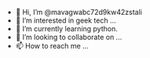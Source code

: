 - 👋 Hi, I’m @mavagwabc72d9kw42zstali
- 👀 I’m interested in geek tech ...
- 🌱 I’m currently learning python.
- 💞️ I’m looking to collaborate on ...
- 📫 How to reach me ...

<!---
mavagali/mavagali is a ✨ special ✨ repository because its `README.md` (this file) appears on your GitHub profile.
You can click the Preview link to take a look at your changes.
--->
